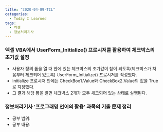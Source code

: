 ```yaml
---
title: "2020-04-09-TIL"
categories:
  - Today I Learned
tags:
  - 엑셀
  - 정보처리기사
---
```


### 엑셀 VBA에서 UserForm_Initialize() 프로시저를 활용하여 체크박스의 초기값 설정
  - 사용자 정의 폼을 열 때 안에 있는 체크박스의 초기값이 참이 되도록(체크박스가 처음부터 체크되어 있도록) UserForm_Initialize() 프로시저를 작성했다.
  - Initialize 프로시저 안에는 CheckBox1.Value와 CheckBox2.Value의 값을 True로 지정했다.
  - 그 결과 해당 폼을 열면 체크박스 2개가 모두 체크되어 있는 상태로 실행된다.

### 정보처리기사 '프로그래밍 언어의 활용' 과목의 기출 문제 정리
  - 공부 범위:
  - 공부 내용:
